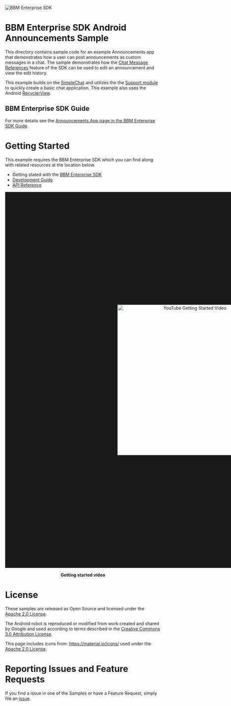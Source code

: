 ![BBM Enterprise SDK](https://developer.blackberry.com/files/bbm-enterprise/documents/guide/resources/images/bnr-bbm-enterprise-sdk-title.png)

# BBM Enterprise SDK Android Announcements Sample

This directory contains sample code for an example Announcements app that
demonstrates how a user can post announcements as custom messages in a chat.
The sample demonstrates how the 
[Chat Message References](https://developer.blackberry.com/files/bbm-enterprise/documents/guide/html/references.html)
feature of the SDK can be used to edit an announcement and view the edit history.

This example builds on the [SimpleChat](../SimpleChat/README.md) and utilizes the
the
[Support module](https://developer.blackberry.com/files/bbm-enterprise/documents/guide/html/examples/android/Support/README.html) 
to quickly create a basic chat application. This example also uses the Android
[RecyclerView](https://developer.android.com/guide/topics/ui/layout/recyclerview.html).

## BBM Enterprise SDK Guide 
For more details see the 
[Announcements App page in the BBM Enterprise SDK Guide](https://developer.blackberry.com/files/bbm-enterprise/documents/guide/html/examples/android/Announcements/README.html).

# Getting Started

This example requires the BBM Enterprise SDK which you can find along with related resources at the location below.
    
* Getting stated with the [BBM Enterprise SDK](https://developers.blackberry.com/us/en/products/blackberry-bbm-enterprise-sdk.html)
* [Development Guide](https://developer.blackberry.com/files/bbm-enterprise/documents/guide/html/index.html)
* [API Reference](https://developer.blackberry.com/files/bbm-enterprise/documents/guide/reference/android/index.html)

<p align="center">
    <a href="http://www.youtube.com/watch?feature=player_embedded&v=ByKqCtcLMZ0"
      target="_blank"><img src="../images/bbme-sdk-android-getting-started.jpg" 
      alt="YouTube Getting Started Video" width="486" height="" border="364"/></a>
</p>
<p align="center">
 <b>Getting started video</b>
</p>

# License

These samples are released as Open Source and licensed under the [Apache 2.0 License](http://www.apache.org/licenses/LICENSE-2.0.html).  

The Android robot is reproduced or modified from work created and shared by Google and used according to terms described in the [Creative Commons 3.0 Attribution License](https://creativecommons.org/licenses/by/3.0/).

This page includes icons from: https://material.io/icons/ used under the [Apache 2.0 License](http://www.apache.org/licenses/LICENSE-2.0.html).

# Reporting Issues and Feature Requests

If you find a issue in one of the Samples or have a Feature Request, simply file an [issue](https://github.com/blackberry/bbme-sdk-android-samples/issues).

